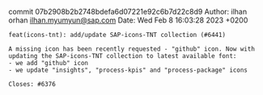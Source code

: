 commit 07b2908b2b2748bdefa6d07221e92c6b7d22c8d9
Author: ilhan orhan <ilhan.myumyun@sap.com>
Date:   Wed Feb 8 16:03:28 2023 +0200

    feat(icons-tnt): add/update SAP-icons-TNT collection (#6441)
    
    A missing icon has been recently requested - "github" icon. Now with updating the SAP-icons-TNT collection to latest available font:
    - we add "github" icon
    - we update "insights", "process-kpis" and "process-package" icons
    
    Closes: #6376
